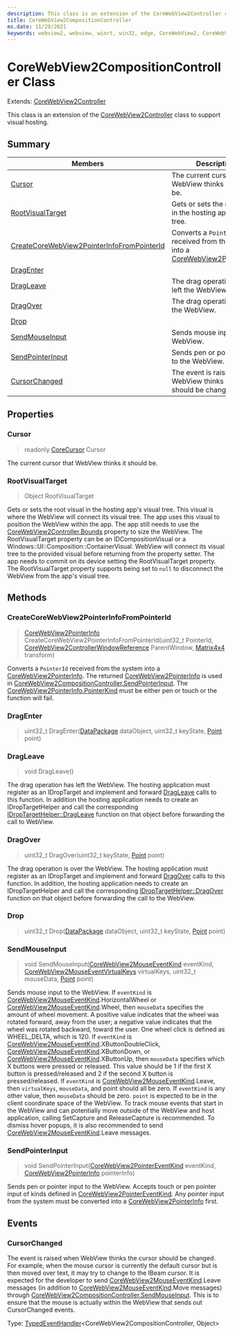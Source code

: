 ```yaml
---
description: This class is an extension of the CoreWebView2Controller class to support visual hosting.
title: CoreWebView2CompositionController
ms.date: 11/29/2021
keywords: webview2, webview, winrt, win32, edge, CoreWebView2, CoreWebView2Controller, browser control, edge html, CoreWebView2CompositionController
---
```


# CoreWebView2CompositionController Class

Extends: [CoreWebView2Controller](corewebview2controller.md)



This class is an extension of the [CoreWebView2Controller](corewebview2controller.md) class to support visual hosting.

## Summary

Members|Description
--|--
[Cursor](#cursor) | The current cursor that WebView thinks it should be.
[RootVisualTarget](#rootvisualtarget) | Gets or sets the root visual in the hosting app's visual tree.
[CreateCoreWebView2PointerInfoFromPointerId](#createcorewebview2pointerinfofrompointerid) | Converts a `PointerId` received from the system into a [CoreWebView2PointerInfo](corewebview2pointerinfo.md).
[DragEnter](#dragenter) | 
[DragLeave](#dragleave) | The drag operation has left the WebView.
[DragOver](#dragover) | The drag operation is over the WebView.
[Drop](#drop) | 
[SendMouseInput](#sendmouseinput) | Sends mouse input to the WebView.
[SendPointerInput](#sendpointerinput) | Sends pen or pointer input to the WebView.
[CursorChanged](#cursorchanged) | The event is raised when WebView thinks the cursor should be changed.

## Properties

### Cursor

> readonly  [CoreCursor](/uwp/api/Windows.UI.Core.CoreCursor) Cursor

The current cursor that WebView thinks it should be.

### RootVisualTarget

>  Object RootVisualTarget

Gets or sets the root visual in the hosting app's visual tree.
This visual is where the WebView will connect its visual tree. The app uses this visual to position the WebView within the app. The app still needs to use the [CoreWebView2Controller.Bounds](corewebview2controller.md#bounds) property to size the WebView. The RootVisualTarget property can be an IDCompositionVisual or a Windows::UI::Composition::ContainerVisual. WebView will connect its visual tree to the provided visual before returning from the property setter. The app needs to commit on its device setting the RootVisualTarget property. The RootVisualTarget property supports being set to `null` to disconnect the WebView from the app's visual tree.



## Methods

### CreateCoreWebView2PointerInfoFromPointerId

> [CoreWebView2PointerInfo](corewebview2pointerinfo.md) CreateCoreWebView2PointerInfoFromPointerId(uint32_t PointerId, [CoreWebView2ControllerWindowReference](corewebview2controllerwindowreference.md) ParentWindow, [Matrix4x4](/uwp/api/Windows.Foundation.Numerics.Matrix4x4) transform)

Converts a `PointerId` received from the system into a [CoreWebView2PointerInfo](corewebview2pointerinfo.md).
The returned [CoreWebView2PointerInfo](corewebview2pointerinfo.md) is used in [CoreWebView2CompositionController.SendPointerInput](corewebview2compositioncontroller.md#sendpointerinput). The [CoreWebView2PointerInfo.PointerKind](corewebview2pointerinfo.md#pointerkind) must be either pen or touch or the function will fail.



### DragEnter

> uint32_t DragEnter([DataPackage](/uwp/api/Windows.ApplicationModel.DataTransfer.DataPackage) dataObject, uint32_t keyState, [Point](/uwp/api/Windows.Foundation.Point) point)



### DragLeave

> void DragLeave()

The drag operation has left the WebView.
The hosting application must register as an IDropTarget and implement and forward [DragLeave](/windows/win32/api/oleidl/nf-oleidl-idroptarget-dragleave) calls to this function. In addition the hosting application needs to create an IDropTargetHelper and call the corresponding [IDropTargetHelper::DragLeave](/windows/win32/api/shobjidl_core/nf-shobjidl_core-idroptargethelper-dragleave) function on that object before forwarding the call to WebView.



### DragOver

> uint32_t DragOver(uint32_t keyState, [Point](/uwp/api/Windows.Foundation.Point) point)

The drag operation is over the WebView.
The hosting application must register as an IDropTarget and implement and forward [DragOver](/windows/win32/api/oleidl/nf-oleidl-idroptarget-dragover) calls to this function. In addition, the hosting application needs to create an IDropTargetHelper and call the corresponding [IDropTargetHelper::DragOver](/windows/win32/api/shobjidl_core/nf-shobjidl_core-idroptargethelper-dragover) function on that object before forwarding the call to the WebView.



### Drop

> uint32_t Drop([DataPackage](/uwp/api/Windows.ApplicationModel.DataTransfer.DataPackage) dataObject, uint32_t keyState, [Point](/uwp/api/Windows.Foundation.Point) point)



### SendMouseInput

> void SendMouseInput([CoreWebView2MouseEventKind](corewebview2mouseeventkind.md) eventKind, [CoreWebView2MouseEventVirtualKeys](corewebview2mouseeventvirtualkeys.md) virtualKeys, uint32_t mouseData, [Point](/uwp/api/Windows.Foundation.Point) point)

Sends mouse input to the WebView.
If `eventKind` is [CoreWebView2MouseEventKind](corewebview2mouseeventkind.md).HorizontalWheel or [CoreWebView2MouseEventKind](corewebview2mouseeventkind.md).Wheel, then `mouseData` specifies the amount of wheel movement.
A positive value indicates that the wheel was rotated forward, away from the user; a negative value indicates that the wheel was rotated backward, toward the user. One wheel click is defined as WHEEL_DELTA, which is 120. If `eventKind` is [CoreWebView2MouseEventKind](corewebview2mouseeventkind.md).XButtonDoubleClick, [CoreWebView2MouseEventKind](corewebview2mouseeventkind.md).XButtonDown, or [CoreWebView2MouseEventKind](corewebview2mouseeventkind.md).XButtonUp, then `mouseData` specifies which X buttons were pressed or released. This value should be 1 if the first X button is pressed/released and 2 if the second X button is pressed/released. If `eventKind` is [CoreWebView2MouseEventKind](corewebview2mouseeventkind.md).Leave, then `virtualKeys`, `mouseData`, and point should all be zero. If `eventKind` is any other value, then `mouseData` should be zero. `point` is expected to be in the client coordinate space of the WebView. To track mouse events that start in the WebView and can potentially move outside of the WebView and host application, calling SetCapture and ReleaseCapture is recommended. To dismiss hover popups, it is also recommended to send [CoreWebView2MouseEventKind](corewebview2mouseeventkind.md).Leave messages.



### SendPointerInput

> void SendPointerInput([CoreWebView2PointerEventKind](corewebview2pointereventkind.md) eventKind, [CoreWebView2PointerInfo](corewebview2pointerinfo.md) pointerInfo)

Sends pen or pointer input to the WebView.
Accepts touch or pen pointer input of kinds defined in [CoreWebView2PointerEventKind](corewebview2pointereventkind.md).
Any pointer input from the system must be converted into a [CoreWebView2PointerInfo](corewebview2pointerinfo.md) first.




## Events

### CursorChanged

The event is raised when WebView thinks the cursor should be changed.
For example, when the mouse cursor is currently the default cursor but is then moved over text, it may try to change to the IBeam cursor.
It is expected for the developer to send [CoreWebView2MouseEventKind](corewebview2mouseeventkind.md).Leave messages (in addition to [CoreWebView2MouseEventKind](corewebview2mouseeventkind.md).Move messages) through [CoreWebView2CompositionController.SendMouseInput](corewebview2compositioncontroller.md#sendmouseinput). This is to ensure that the mouse is actually within the WebView that sends out CursorChanged events.

Type: [TypedEventHandler](/uwp/api/Windows.Foundation.TypedEventHandler-2)&lt;CoreWebView2CompositionController, Object&gt;

